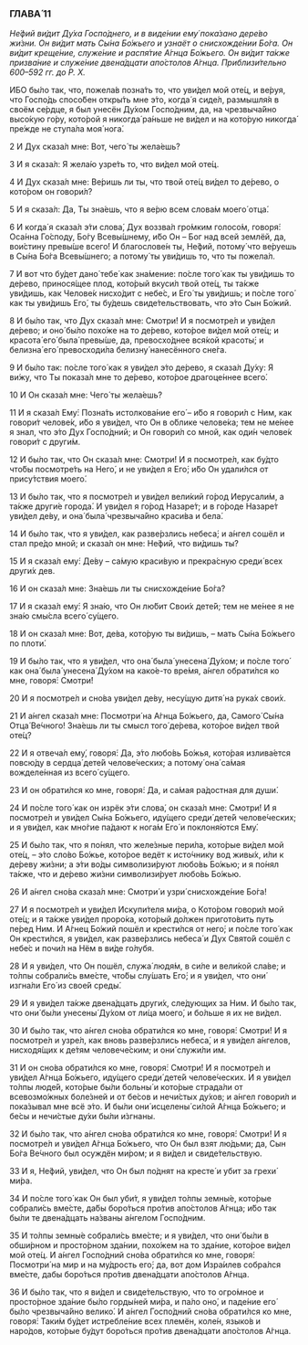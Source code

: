### ГЛАВА́ 11

_Не́фий ви́дит Ду́ха Госпо́днего, и в виде́нии ему́ пока́зано дере́во жи́зни. Он ви́дит мать Сы́на Бо́жьего и узнаёт о снисхожде́нии Бо́га. Он ви́дит креще́ние, служе́ние и распя́тие А́гнца Бо́жьего. Он ви́дит та́кже призва́ние и служе́ние двена́дцати апо́столов А́гнца. Приблизи́тельно 600–592 гг. до Р. Х._

И́БО бы́ло так, что, пожела́в позна́ть то, что уви́дел мой оте́ц, и ве́руя, что Госпо́дь спосо́бен откры́ть мне э́то, когда́ я сиде́л, размышля́я в своём се́рдце, я был унесён Ду́хом Госпо́дним, да, на чрезвыча́йно высо́кую го́ру, кото́рой я никогда́ ра́ньше не ви́дел и на кото́рую никогда́ пре́жде не ступа́ла моя́ нога́.

2 И Дух сказа́л мне: Вот, чего́ ты жела́ешь?

3 И я сказа́л: Я жела́ю узре́ть то, что ви́дел мой оте́ц.

4 И Дух сказа́л мне: Ве́ришь ли ты, что твой оте́ц ви́дел то де́рево, о кото́ром он говори́л?

5 И я сказа́л: Да, Ты зна́ешь, что я ве́рю всем слова́м моего́ отца́.

6 И когда́ я сказа́л э́ти слова́, Дух воззва́л гро́мким голосо́м, говоря́: Оса́нна Го́споду, Бо́гу Всевы́шнему, и́бо Он – Бог над всей землёй, да, вои́стину превы́ше всего́! И благослове́н ты, Не́фий, потому́ что ве́руешь в Сы́на Бо́га Всевы́шнего; а потому́ ты уви́дишь то, что ты пожела́л.

7 И вот что бу́дет дано́ тебе́ как зна́мение: по́сле того́ как ты уви́дишь то де́рево, принося́щее плод, кото́рый вкуси́л твой оте́ц, ты та́кже уви́дишь, как Челове́к нисхо́дит с небе́с, и Его́ ты уви́дишь; и по́сле того́ как ты уви́дишь Его́, ты бу́дешь свиде́тельствовать, что э́то Сын Бо́жий.

8 И бы́ло так, что Дух сказа́л мне: Смотри́! И я посмотре́л и уви́дел де́рево; и оно́ бы́ло похо́же на то де́рево, кото́рое ви́дел мой оте́ц; и красота́ его́ была́ превы́ше, да, превосхо́днее вся́кой красоты́; и белизна́ его́ превосходи́ла белизну́ нанесённого сне́га.

9 И бы́ло так: по́сле того́ как я уви́дел э́то де́рево, я сказа́л Ду́ху: Я ви́жу, что Ты показа́л мне то де́рево, кото́рое драгоце́ннее всего́.

10 И Он сказа́л мне: Чего́ ты жела́ешь?

11 И я сказа́л Ему́: Позна́ть истолкова́ние его́ – и́бо я говори́л с Ним, как говори́т челове́к, и́бо я уви́дел, что Он в о́блике челове́ка; тем не ме́нее я знал, что э́то Дух Госпо́дний; и Он говори́л со мной, как оди́н челове́к говори́т с други́м.

12 И бы́ло так, что Он сказа́л мне: Смотри́! И я посмотре́л, как бу́дто что́бы посмотре́ть на Него́, и не уви́дел я Его́; и́бо Он удали́лся от прису́тствия моего́.

13 И бы́ло так, что я посмотре́л и уви́дел вели́кий го́род Иерусали́м, а та́кже други́е города́. И уви́дел я го́род Назаре́т; и в го́роде Назаре́т уви́дел де́ву, и она́ была́ чрезвыча́йно краси́ва и бела́.

14 И бы́ло так, что я уви́дел, как разве́рзлись небеса́; и а́нгел сошёл и стал пре́до мной; и сказа́л он мне: Не́фий, что ви́дишь ты?

15 И я сказа́л ему́: Де́ву – са́мую краси́вую и прекра́сную среди́ всех други́х дев.

16 И он сказа́л мне: Зна́ешь ли ты снисхожде́ние Бо́га?

17 И я сказа́л ему́: Я зна́ю, что Он лю́бит Свои́х дете́й; тем не ме́нее я не зна́ю смы́сла всего́ су́щего.

18 И он сказа́л мне: Вот, де́ва, кото́рую ты ви́дишь, – мать Сы́на Бо́жьего по плоти́.

19 И бы́ло так, что я уви́дел, что она́ была́ унесена́ Ду́хом; и по́сле того́ как она́ была́ унесена́ Ду́хом на како́е-то вре́мя, а́нгел обрати́лся ко мне, говоря́: Смотри́!

20 И я посмотре́л и сно́ва уви́дел де́ву, несу́щую дитя́ на рука́х свои́х.

21 И а́нгел сказа́л мне: Посмотри́ на А́гнца Бо́жьего, да, Самого́ Сы́на Отца́ Ве́чного! Зна́ешь ли ты смысл того́ де́рева, кото́рое ви́дел твой оте́ц?

22 И я отвеча́л ему́, говоря́: Да, э́то любо́вь Бо́жья, кото́рая излива́ется повсю́ду в сердца́ дете́й челове́ческих; а потому́ она́ са́мая вожделе́нная из всего́ су́щего.

23 И он обрати́лся ко мне, говоря́: Да, и са́мая ра́достная для души́.

24 И по́сле того́ как он изрёк э́ти слова́, он сказа́л мне: Смотри́! И я посмотре́л и уви́дел Сы́на Бо́жьего, иду́щего среди́ дете́й челове́ческих; и я уви́дел, как мно́гие па́дают к нога́м Его́ и поклоня́ются Ему́.

25 И бы́ло так, что я по́нял, что желе́зные пери́ла, кото́рые ви́дел мой оте́ц, – э́то сло́во Бо́жье, кото́рое ведёт к исто́чнику вод живы́х, и́ли к де́реву жи́зни; а э́ти во́ды символизи́руют любо́вь Бо́жью; и я по́нял та́кже, что и де́рево жи́зни символизи́рует любо́вь Бо́жью.

26 И а́нгел сно́ва сказа́л мне: Смотри́ и узри́ снисхожде́ние Бо́га!

27 И я посмотре́л и уви́дел Искупи́теля ми́ра, о Кото́ром говори́л мой оте́ц; и я та́кже уви́дел проро́ка, кото́рый до́лжен пригото́вить путь пе́ред Ним. И А́гнец Бо́жий пошёл и крести́лся от него́; и по́сле того́ как Он крести́лся, я уви́дел, как разве́рзлись небеса́ и Дух Свято́й сошёл с небе́с и почи́л на Нём в ви́де го́лубя.

28 И я уви́дел, что Он пошёл, служа́ людя́м, в си́ле и вели́кой сла́ве; и то́лпы собрали́сь вме́сте, что́бы слу́шать Его́; и я уви́дел, что они́ изгна́ли Его́ из свое́й среды́.

29 И я уви́дел та́кже двена́дцать други́х, сле́дующих за Ним. И бы́ло так, что они́ бы́ли унесены́ Ду́хом от ли́ца моего́, и бо́льше я их не ви́дел.

30 И бы́ло так, что а́нгел сно́ва обрати́лся ко мне, говоря́: Смотри́! И я посмотре́л и узре́л, как вновь разве́рзлись небеса́, и я уви́дел а́нгелов, нисходя́щих к де́тям человече́ским; и они́ служи́ли им.

31 И он сно́ва обрати́лся ко мне, говоря́: Смотри́! И я посмотре́л и уви́дел А́гнца Бо́жьего, иду́щего среди́ дете́й челове́ческих. И я уви́дел то́лпы люде́й, кото́рые бы́ли больны́ и кото́рые страда́ли от всевозмо́жных боле́зней и от бе́сов и нечи́стых ду́хов; и а́нгел говори́л и пока́зывал мне всё э́то. И бы́ли они́ исцелены́ си́лой А́гнца Бо́жьего; и бе́сы и нечи́стые ду́хи бы́ли и́згнаны.

32 И бы́ло так, что а́нгел сно́ва обрати́лся ко мне, говоря́: Смотри́! И я посмотре́л и уви́дел А́гнца Бо́жьего, что Он был взят лю́дьми; да, Сын Бо́га Ве́чного был осуждён ми́ром; и я ви́дел и свиде́тельствую.

33 И я, Не́фий, уви́дел, что Он был по́днят на кресте́ и убит за грехи́ ми́ра.

34 И по́сле того́ как Он был уби́т, я уви́дел то́лпы земны́е, кото́рые собрали́сь вме́сте, да́бы боро́ться про́тив апо́столов А́гнца; и́бо так бы́ли те двена́дцать на́званы а́нгелом Госпо́дним.

35 И то́лпы земны́е собрали́сь вме́сте; и я уви́дел, что они́ бы́ли в обши́рном и просто́рном зда́нии, похо́жем на то зда́ние, кото́рое ви́дел мой оте́ц. И а́нгел Госпо́дний сно́ва обрати́лся ко мне, говоря́: Посмотри́ на мир и на му́дрость его́; да, вот дом Изра́илев собра́лся вме́сте, дабы боро́ться про́тив двена́дцати апо́столов А́гнца.

36 И бы́ло так, что я ви́дел и свиде́тельствую, что то огро́мное и просто́рное зда́ние бы́ло горды́ней ми́ра, и па́ло оно́, и паде́ние его́ бы́ло чрезвыча́йно велико́. И а́нгел Госпо́дний сно́ва обрати́лся ко мне, говоря́: Таки́м бу́дет истребле́ние всех племён, коле́н, языко́в и наро́дов, кото́рые бу́дут боро́ться про́тив двена́дцати апо́столов А́гнца.
